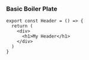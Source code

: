 ### Basic Boiler Plate
```reactjs
export const Header = () => {
  return (
    <div>
      <h1>My Header</h1>
    </div>
  )
}
```
